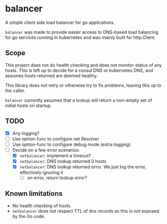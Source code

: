# balancer

A simple client side load balancer for go applications.

`balancer` was made to provide easier access to DNS-based load balancing for go services running in kubernetes and was mainly built for http.Client.

## Scope

This project does not do health checking and does not monitor status of any hosts.
This is left up to decide for a consul DNS or kubernetes DNS, and assumes hosts returned are deemed healthy.

This library does not retry or otherwise try to fix problems, leaving this up to the caller.

`balancer` currently assumes that a lookup will return a non-empty set of initial hosts on startup.

## TODO

- [X] Any logging?
- [ ] Use option-func to configure net.Resolver
- [ ] Use option-func to configure debug mode (extra logging)
- [ ] Decide on a few error scenarios:
  - [X] `netbalancer`: implement a timeout?
  - [X] `netbalancer`: DNS lookup returned 0 hosts
  - [X] `netbalancer`: DNS lookup returned error. We just log the error, effectively ignoring it
    - [ ] on error, return lookup error?

## Known limitations

- No health checking of hosts.
- `netbalancer` does not respect TTL of dns records as this is not exposed by the Go code.
